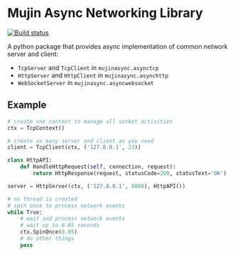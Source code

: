 # Mujin Async Networking Library

[![Build status](https://github.com/mujin/mujinasyncpy/actions/workflows/python.yml/badge.svg)](https://github.com/mujin/mujinasyncpy/actions/workflows/python.yml)


A python package that provides async implementation of common network server and client:

- `TcpServer` and `TcpClient` in `mujinasync.asynctcp`
- `HttpServer` and `HttpClient` in `mujinasync.asynchttp`
- `WebSocketServer` in `mujinasync.asyncwebsocket`

## Example

```python
# create one context to manage all socket activities
ctx = TcpContext()

# create as many server and client as you need
client = TcpClient(ctx, ('127.0.0.1', 23))

class HttpAPI:
    def HandleHttpRequest(self, connection, request):
        return HttpResponse(request, statusCode=200, statusText='OK')

server = HttpServer(ctx, ('127.0.0.1', 8000), HttpAPI())

# no thread is created
# spin once to process network events
while True:
    # wait and process network events
    # wait up to 0.05 seconds
    ctx.SpinOnce(0.05)
    # do other things
    pass
```
